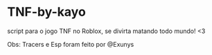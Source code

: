 # TNF-by-kayo
script para o jogo TNF no Roblox, se divirta matando todo mundo! <3

Obs: Tracers e Esp foram feito por @Exunys
